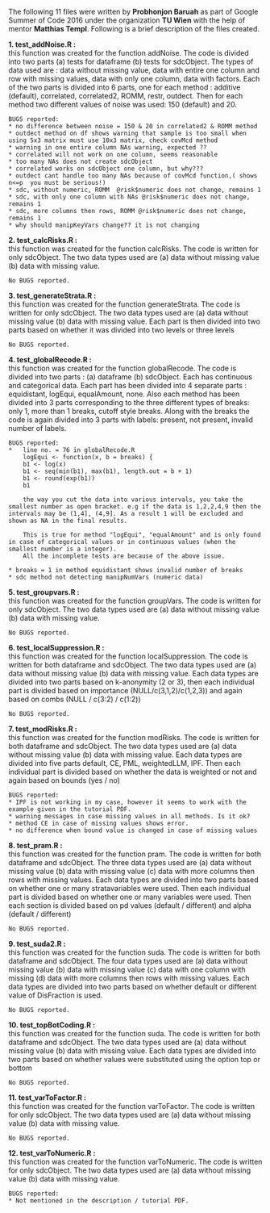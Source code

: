 The following 11 files were written by **Probhonjon Baruah** as part of Google Summer of Code 2016 under the organization **TU Wien** with the help of mentor **Matthias Templ**. 
Following is a brief description of the files created.

**1. test_addNoise.R :<br>**
	this function was created for the function addNoise. The code is divided into two parts (a) tests for dataframe (b) tests for sdcObject. The types of data used are : data without missing value, data with entire one column and row with missing values, data with only one column, data with factors. Each of the two parts is divided into 6 parts, one for each method : additive (default), correlated, correlated2, ROMM, restr, outdect. Then for each method two different values of noise was used: 150 (default) and 20.

	BUGS reported:
	* no difference between noise = 150 & 20 in correlated2 & ROMM method
	* outdect method on df shows warning that sample is too small when using 5x3 matrix must use 10x3 matrix, check covMcd method
	* warning in one entire column NAs warning, expected ??
	* correlated will not work on one column, seems reasonable
	* too many NAs does not create sdcObject
	* correlated works on sdcObject one column, but why???
	* outdect cant handle too many NAs because of covMcd function,( shows n<=p  you must be serious!)
	* sdc, without numeric, ROMM  @risk$numeric does not change, remains 1
	* sdc, with only one column with NAs @risk$numeric does not change, remains 1
	* sdc, more columns then rows, ROMM @risk$numeric does not change, remains 1
	* why should manipKeyVars change?? it is not changing


**2. test_calcRisks.R :<br>**
	this function was created for the function calcRisks. The code is written for only sdcObject. The two data types used are (a) data without missing value (b) data with missing value.

	No BUGS reported.


**3. test_generateStrata.R :<br>**
	this function was created for the function generateStrata. The code is written for only sdcObject. The two data types used are (a) data without missing value (b) data with missing value. Each part is then divided into two parts based on whether it was divided into two levels or three levels

	No BUGS reported.


**4. test_globalRecode.R :<br>**
	this function was created for the function globalRecode. The code is divided into two parts : (a) dataframe (b) sdcObject. Each has continuous and categorical data. Each part has been divided into 4 separate parts : equidistant, logEqui, equalAmount, none. Also each method has been divided into 3 parts corresponding to the three different types of breaks: only 1, more than 1 breaks, cutoff style breaks. Along with the breaks the code is again divided into 3 parts with labels: present, not present, invalid number of labels.

	BUGS reported:
	*	line no. = 76 in globalRecode.R
	  	logEqui <- function(x, b = breaks) {
	    b1 <- log(x)
	    b1 <- seq(min(b1), max(b1), length.out = b + 1)
	    b1 <- round(exp(b1))
	    b1

		the way you cut the data into various intervals, you take the smallest number as open bracket. e.g if the data is 1,2,2,4,9 then the intervals may be (1,4], (4,9]. As a result 1 will be excluded and shown as NA in the final results.

		This is true for method "logEqui", "equalAmount" and is only found in case of categorical values or in continuous values (when the smallest number is a integer). 
		All the incomplete tests are because of the above issue.

	* breaks = 1 in method equidistant shows invalid number of breaks
	* sdc method not detecting manipNumVars (numeric data)


**5. test_groupvars.R :<br>**
	this function was created for the function groupVars. The code is written for only sdcObject. The two data types used are (a) data without missing value (b) data with missing value.

	No BUGS reported.


**6. test_localSuppression.R :<br>**
	this function was created for the function localSuppression. The code is written for both dataframe and sdcObject. The two data types used are (a) data without missing value (b) data with missing value. Each data types are divided into two parts based on k-anonymity (2 or 3), then each individual part is divided based on importance (NULL/c(3,1,2)/c(1,2,3)) and again based on combs (NULL / c(3:2) / c(1:2))

	No BUGS reported.


**7. test_modRisks.R :<br>**
	this function was created for the function modRisks. The code is written for both dataframe and sdcObject. The two data types used are (a) data without missing value (b) data with missing value. Each data types are divided into five parts default, CE, PML, weightedLLM, IPF. Then each individual part is divided based on whether the data is weighted or not and again based on bounds (yes / no)

	BUGS reported:
	* IPF is not working in my case, however it seems to work with the example given in the tutorial PDF.
	* warning messages in case missing values in all methods. Is it ok?
	* method CE in case of missing values shows error.
	* no difference when bound value is changed in case of missing values


**8. test_pram.R :<br>**
	this function was created for the function pram. The code is written for both dataframe and sdcObject. The three data types used are (a) data without missing value (b) data with missing value (c) data with more columns then rows with missing values. Each data types are divided into two parts based on whether one or many stratavariables were used. Then each individual part is divided based on whether one or many variables were used. Then each section is divided based on pd values (default / different) and alpha (default / different)

	No BUGS reported.


**9. test_suda2.R :<br>**
	this function was created for the function suda. The code is written for both dataframe and sdcObject. The four data types used are (a) data without missing value (b) data with missing value (c) data with one column with missing (d) data with more columns then rows with missing values. Each data types are divided into two parts based on whether default or different value of DisFraction is used.

	No BUGS reported.


**10. test_topBotCoding.R :<br>**
	this function was created for the function suda. The code is written for both dataframe and sdcObject. The two data types used are (a) data without missing value (b) data with missing value. Each data types are divided into two parts based on whether values were substituted using the option top or bottom

	No BUGS reported.


**11. test_varToFactor.R :<br>**
	this function was created for the function varToFactor. The code is written for only sdcObject. The two data types used are (a) data without missing value (b) data with missing value.

	No BUGS reported.


**12. test_varToNumeric.R :<br>**
	this function was created for the function varToNumeric. The code is written for only sdcObject. The two data types used are (a) data without missing value (b) data with missing value.

	BUGS reported:
	* Not mentioned in the description / tutorial PDF.